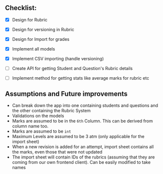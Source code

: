 ## Checklist:
- [x] Design for Rubric
- [x] Design for versioning in Rubric
- [x] Design for Import for grades
- [x] Implement all models
- [x] Implement CSV importing (handle versioning)
- [ ] Create API for getting Student and Question's Rubric details
- [ ] Implement method for getting stats like average marks for rubric etc


## Assumptions and Future improvements
- Can break down the app into one containing students and questions and the other containing the Rubric System
- Validations on the models
- Marks are assumed to be in the `6th` Column. This can be derived from column name too.
- Marks are assumed to be `int`
- Maximum Levels are assumed to be 3 atm (only applicable for the import sheet)
- When a new revision is added for an attempt, import sheet contains all the marks, even those that were not updated
- The import sheet will contain IDs of the rubrics (assuming that they are coming from our own frontend client). Can be 
easily modified to take names
